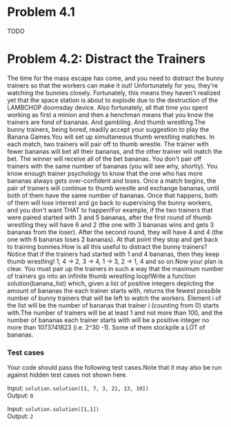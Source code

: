 # Problem 4.1

TODO

# Problem 4.2: Distract the Trainers

The time for the mass escape has come, and you need to distract the bunny trainers so that the workers can make it out! Unfortunately for you, they're watching the bunnies closely. Fortunately, this means they haven't realized yet that the space station is about to explode due to the destruction of the LAMBCHOP doomsday device. Also fortunately, all that time you spent working as first a minion and then a henchman means that you know the trainers are fond of bananas. And gambling. And thumb wrestling.The bunny trainers, being bored, readily accept your suggestion to play the Banana Games.You will set up simultaneous thumb wrestling matches. In each match, two trainers will pair off to thumb wrestle. The trainer with fewer bananas will bet all their bananas, and the other trainer will match the bet. The winner will receive all of the bet bananas. You don't pair off trainers with the same number of bananas (you will see why, shortly). You know enough trainer psychology to know that the one who has more bananas always gets over-confident and loses. Once a match begins, the pair of trainers will continue to thumb wrestle and exchange bananas, until both of them have the same number of bananas. Once that happens, both of them will lose interest and go back to supervising the bunny workers, and you don't want THAT to happen!For example, if the two trainers that were paired started with 3 and 5 bananas, after the first round of thumb wrestling they will have 6 and 2 (the one with 3 bananas wins and gets 3 bananas from the loser). After the second round, they will have 4 and 4 (the one with 6 bananas loses 2 bananas). At that point they stop and get back to training bunnies.How is all this useful to distract the bunny trainers? Notice that if the trainers had started with 1 and 4 bananas, then they keep thumb wrestling! 1, 4 -> 2, 3 -> 4, 1 -> 3, 2 -> 1, 4 and so on.Now your plan is clear. You must pair up the trainers in such a way that the maximum number of trainers go into an infinite thumb wrestling loop!Write a function solution(banana_list) which, given a list of positive integers depicting the amount of bananas the each trainer starts with, returns the fewest possible number of bunny trainers that will be left to watch the workers. Element i of the list will be the number of bananas that trainer i (counting from 0) starts with.The number of trainers will be at least 1 and not more than 100, and the number of bananas each trainer starts with will be a positive integer no more than 1073741823 (i.e. 2^30 -1). Some of them stockpile a LOT of bananas.

### Test cases
Your code should pass the following test cases.Note that it may also be run against hidden test cases not shown here.

Input: `solution.solution([1, 7, 3, 21, 13, 19])` <br />
Output: `0`

Input: `solution.solution([1,1])` <br />
Output: `2`
